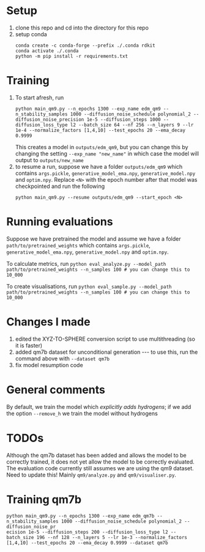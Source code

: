 # Setup
1. clone this repo and cd into the directory for this repo
1. setup conda
   ```
   conda create -c conda-forge --prefix ./.conda rdkit
   conda activate ./.conda
   python -m pip install -r requirements.txt
   ```
# Training
1. To start afresh, run
   ```
   python main_qm9.py --n_epochs 1300 --exp_name edm_qm9 --n_stability_samples 1000 --diffusion_noise_schedule polynomial_2 --diffusion_noise_precision 1e-5 --diffusion_steps 1000 --diffusion_loss_type l2 --batch_size 64 --nf 256 --n_layers 9 --lr 1e-4 --normalize_factors [1,4,10] --test_epochs 20 --ema_decay 0.9999
   ```
   This creates a model in `outputs/edm_qm9`, but you can change this by changing the setting `--exp_name "new_name"` in which case the model will output to `outputs/new_name`
1. to resume a run, suppose we have a folder `outputs/edm_qm9` which contains `args.pickle`, `generative_model_ema.npy`, `generative_model.npy` and `optim.npy`. Replace `<N>` with the epoch number after that model was checkpointed and run the following
   ```
   python main_qm9.py --resume outputs/edm_qm9 --start_epoch <N>
   ```

# Running evaluations
Suppose we have pretrained the model and assume we have a folder `path/to/pretrained_weights` which contains `args.pickle`, `generative_model_ema.npy`, `generative_model.npy` and `optim.npy`.

To calculate metrics, run 
```python eval_analyze.py --model_path path/to/pretrained_weights --n_samples 100 # you can change this to 10_000``` 

To create visualisations, run
```python eval_sample.py --model_path path/to/pretrained_weights --n_samples 100 # you can change this to 10_000```

# Changes I made
1. edited the XYZ-TO-SPHERE conversion script to use multithreading (so it is faster)
1. added qm7b dataset for unconditional generation --- to use this, run the command above with `--dataset qm7b`
1. fix model resumption code

# General comments
By default, we train the model which *explicitly adds hydrogens*; if we add the option `--remove_h` we train the model without hydrogens

# TODOs
Although the qm7b dataset has been added and allows the model to be correctly trained, it does not yet allow the model to be correctly evaluated. The evaluation code currently still assumes we are using the qm9 dataset. Need to update this! Mainly `qm9/analyze.py` and `qm9/visualiser.py`.


# Training qm7b
```
python main_qm9.py --n_epochs 1300 --exp_name edm_qm7b --n_stability_samples 1000 --diffusion_noise_schedule polynomial_2 --diffusion_noise_pr
ecision 1e-5 --diffusion_steps 200 --diffusion_loss_type l2 --batch_size 196 --nf 128 --n_layers 5 --lr 1e-3 --normalize_factors [1,4,10] --test_epochs 20 --ema_decay 0.9999 --dataset qm7b
```
